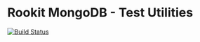 Rookit MongoDB - Test Utilities
==============================
[![Build Status](https://travis-ci.org/JPDSousa/rookit-org.rookit.mongodb-test.svg?branch=master)](https://travis-ci.org/JPDSousa/rookit-org.rookit.mongodb-test)
